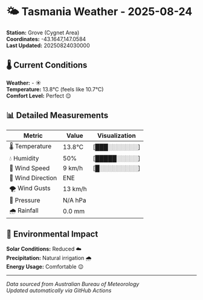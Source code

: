 # 🌤️ Tasmania Weather - 2025-08-24

**Station:** Grove (Cygnet Area)  
**Coordinates:** -43.1647,147.0584  
**Last Updated:** 20250824030000

## 🌡️ Current Conditions

**Weather:** - ☀️  
**Temperature:** 13.8°C (feels like 10.7°C)  
**Comfort Level:** Perfect 😌

## 📊 Detailed Measurements

| Metric | Value | Visualization |
|--------|-------|---------------|
| 🌡️ Temperature | 13.8°C | [███░░░░░░░] |
| 💧 Humidity | 50% | [█████░░░░░] |
| 💨 Wind Speed | 9 km/h | [█░░░░░░░░░] |
| 🧭 Wind Direction | ENE | |
| 🌪️ Wind Gusts | 13 km/h | |
| 🔽 Pressure | N/A hPa | |
| 🌧️ Rainfall | 0.0 mm | |

## 🌱 Environmental Impact

**Solar Conditions:** Reduced ☁️  
**Precipitation:** Natural irrigation 🌧️  
**Energy Usage:** Comfortable 😌

---
*Data sourced from Australian Bureau of Meteorology*  
*Updated automatically via GitHub Actions*
